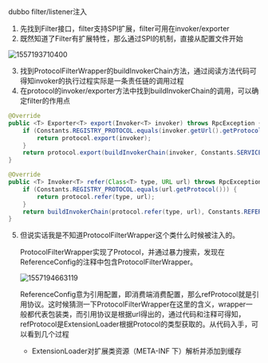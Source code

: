 dubbo filter/listener注入

1. 先找到Filter接口，filter支持SPI扩展，filter可用在invoker/exporter
2. 既然知道了Filter有扩展特性，那么通过SPI的机制，直接从配置文件开始

![1557193710400](C:\Users\Administrator\AppData\Roaming\Typora\typora-user-images\1557193710400.png)

3. 找到ProtocolFilterWrapper的buildInvokerChain方法，通过阅读方法代码可得知invoker的执行过程实际是一条责任链的调用过程
4. 在protocol的invoker/exporter方法中找到buildInvokerChain的调用，可以确定filter的作用点

```java
@Override
public <T> Exporter<T> export(Invoker<T> invoker) throws RpcException {
    if (Constants.REGISTRY_PROTOCOL.equals(invoker.getUrl().getProtocol())) {
        return protocol.export(invoker);
    }
    return protocol.export(buildInvokerChain(invoker, Constants.SERVICE_FILTER_KEY, Constants.PROVIDER));
}

@Override
public <T> Invoker<T> refer(Class<T> type, URL url) throws RpcException {
    if (Constants.REGISTRY_PROTOCOL.equals(url.getProtocol())) {
        return protocol.refer(type, url);
    }
    return buildInvokerChain(protocol.refer(type, url), Constants.REFERENCE_FILTER_KEY, Constants.CONSUMER);
}
```

5. 但说实话我是不知道ProtocolFilterWrapper这个类什么时候被注入的。

   ProtocolFilterWrapper实现了Protocol，并通过暴力搜索，发现在ReferenceConfig的注释中包含ProtocolFilterWrapper。

   ![1557194663119](C:\Users\Administrator\AppData\Roaming\Typora\typora-user-images\1557194663119.png)

   ReferenceConfig意为引用配置，即消费端消费配置，那么refProtocol就是引用协议。这时候猜测一下ProtocolFilterWrapper在这里的含义，wrapper一般都代表包装类，而引用协议是根据url得出的，通过代码和注释可得知，refProtocol是ExtensionLoader根据Protocol的类型获取的。从代码入手，可以看到几个过程

   - ExtensionLoader对扩展类资源（META-INF 下）解析并添加到缓存

   

   